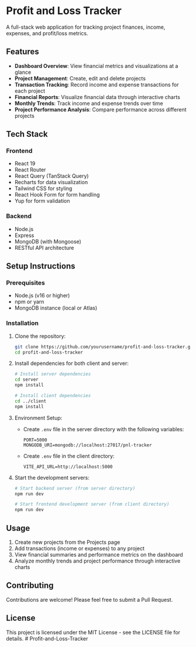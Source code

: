 # Profit and Loss Tracker

A full-stack web application for tracking project finances, income, expenses, and profit/loss metrics.

## Features

- **Dashboard Overview**: View financial metrics and visualizations at a glance
- **Project Management**: Create, edit and delete projects
- **Transaction Tracking**: Record income and expense transactions for each project
- **Financial Reports**: Visualize financial data through interactive charts
- **Monthly Trends**: Track income and expense trends over time
- **Project Performance Analysis**: Compare performance across different projects

## Tech Stack

### Frontend

- React 19
- React Router
- React Query (TanStack Query)
- Recharts for data visualization
- Tailwind CSS for styling
- React Hook Form for form handling
- Yup for form validation

### Backend

- Node.js
- Express
- MongoDB (with Mongoose)
- RESTful API architecture

## Setup Instructions

### Prerequisites

- Node.js (v16 or higher)
- npm or yarn
- MongoDB instance (local or Atlas)

### Installation

1. Clone the repository:

   ```bash
   git clone https://github.com/yourusername/profit-and-loss-tracker.git
   cd profit-and-loss-tracker
   ```

2. Install dependencies for both client and server:

   ```bash
   # Install server dependencies
   cd server
   npm install

   # Install client dependencies
   cd ../client
   npm install
   ```

3. Environment Setup:

   - Create `.env` file in the server directory with the following variables:

     ```
     PORT=5000
     MONGODB_URI=mongodb://localhost:27017/pnl-tracker
     ```

   - Create `.env` file in the client directory:
     ```
     VITE_API_URL=http://localhost:5000
     ```

4. Start the development servers:

   ```bash
   # Start backend server (from server directory)
   npm run dev

   # Start frontend development server (from client directory)
   npm run dev
   ```

## Usage

1. Create new projects from the Projects page
2. Add transactions (income or expenses) to any project
3. View financial summaries and performance metrics on the dashboard
4. Analyze monthly trends and project performance through interactive charts

## Contributing

Contributions are welcome! Please feel free to submit a Pull Request.

## License

This project is licensed under the MIT License - see the LICENSE file for details.
#   P r o f i t - a n d - L o s s - T r a c k e r  
 